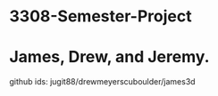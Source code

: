 # 3308-Semester-Project
# James, Drew, and Jeremy.
github ids: jugit88/drewmeyerscuboulder/james3d

